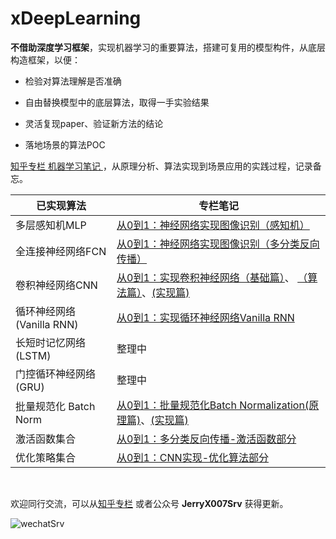 # xDeepLearning
**不借助深度学习框架**，实现机器学习的重要算法，搭建可复用的模型构件，从底层构造框架，以便：

- 检验对算法理解是否准确

- 自由替换模型中的底层算法，取得一手实验结果

- 灵活复现paper、验证新方法的结论

- 落地场景的算法POC

  

[知乎专栏 机器学习笔记 ](https://zhuanlan.zhihu.com/p/38540816)，从原理分析、算法实现到场景应用的实践过程，记录备忘。

| 已实现算法                | 专栏笔记                                                     |
| ------------------------- | ------------------------------------------------------------ |
| 多层感知机MLP             | [从0到1：神经网络实现图像识别（感知机）](https://zhuanlan.zhihu.com/p/39172441) |
| 全连接神经网络FCN         | [从0到1：神经网络实现图像识别（多分类反向传播）](https://zhuanlan.zhihu.com/p/39689565) |
| 卷积神经网络CNN           | [从0到1：实现卷积神经网络（基础篇）](https://zhuanlan.zhihu.com/p/40211372)、 [（算法篇）](https://zhuanlan.zhihu.com/p/45590146)、[(实现篇)](https://zhuanlan.zhihu.com/p/49205794) |
| 循环神经网络(Vanilla RNN) | [从0到1：实现循环神经网络Vanilla RNN](https://zhuanlan.zhihu.com/p/59843755) |
| 长短时记忆网络(LSTM)      | 整理中                                                       |
| 门控循环神经网络(GRU)     | 整理中                                                       |
| 批量规范化 Batch Norm     | [从0到1：批量规范化Batch Normalization(原理篇)](https://zhuanlan.zhihu.com/p/52736691)、[(实现篇)](https://zhuanlan.zhihu.com/p/57847763) |
| 激活函数集合              | [从0到1：多分类反向传播-激活函数部分](https://zhuanlan.zhihu.com/p/39689565) |
| 优化策略集合              | [从0到1：CNN实现-优化算法部分](https://zhuanlan.zhihu.com/p/49205794) |

​	

欢迎同行交流，可以从[知乎专栏](https://zhuanlan.zhihu.com/p/38540816) 或者公众号 **JerryX007Srv** 获得更新。

![wechatSrv](https://ws1.sinaimg.cn/large/840c5815ly1ft85ikph1xj2076076jrv.jpg '获得更新')

